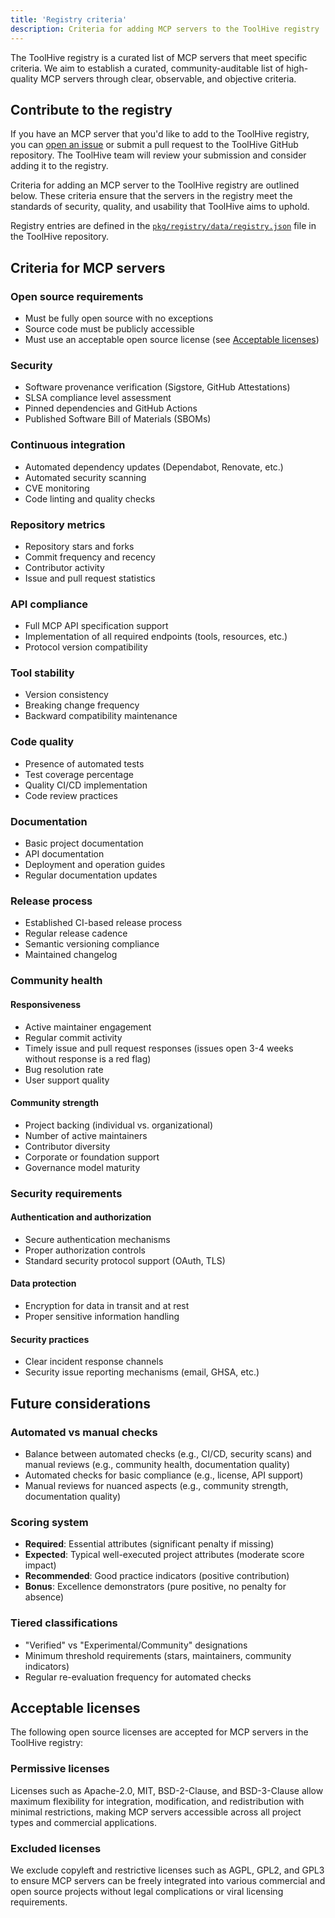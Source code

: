 ```yaml
---
title: 'Registry criteria'
description: Criteria for adding MCP servers to the ToolHive registry
---
```


The ToolHive registry is a curated list of MCP servers that meet specific
criteria. We aim to establish a curated, community-auditable list of
high-quality MCP servers through clear, observable, and objective criteria.

## Contribute to the registry

If you have an MCP server that you'd like to add to the ToolHive registry, you
can
[open an issue](https://github.com/stacklok/toolhive/issues/new?template=add-an-mcp-server.md)
or submit a pull request to the ToolHive GitHub repository. The ToolHive team
will review your submission and consider adding it to the registry.

Criteria for adding an MCP server to the ToolHive registry are outlined below.
These criteria ensure that the servers in the registry meet the standards of
security, quality, and usability that ToolHive aims to uphold.

Registry entries are defined in the
[`pkg/registry/data/registry.json`](https://github.com/stacklok/toolhive/blob/main/pkg/registry/data/registry.json)
file in the ToolHive repository.

## Criteria for MCP servers

### Open source requirements

- Must be fully open source with no exceptions
- Source code must be publicly accessible
- Must use an acceptable open source license (see
  [Acceptable licenses](#acceptable-licenses))

### Security

- Software provenance verification (Sigstore, GitHub Attestations)
- SLSA compliance level assessment
- Pinned dependencies and GitHub Actions
- Published Software Bill of Materials (SBOMs)

### Continuous integration

- Automated dependency updates (Dependabot, Renovate, etc.)
- Automated security scanning
- CVE monitoring
- Code linting and quality checks

### Repository metrics

- Repository stars and forks
- Commit frequency and recency
- Contributor activity
- Issue and pull request statistics

### API compliance

- Full MCP API specification support
- Implementation of all required endpoints (tools, resources, etc.)
- Protocol version compatibility

### Tool stability

- Version consistency
- Breaking change frequency
- Backward compatibility maintenance

### Code quality

- Presence of automated tests
- Test coverage percentage
- Quality CI/CD implementation
- Code review practices

### Documentation

- Basic project documentation
- API documentation
- Deployment and operation guides
- Regular documentation updates

### Release process

- Established CI-based release process
- Regular release cadence
- Semantic versioning compliance
- Maintained changelog

### Community health

#### Responsiveness

- Active maintainer engagement
- Regular commit activity
- Timely issue and pull request responses (issues open 3-4 weeks without
  response is a red flag)
- Bug resolution rate
- User support quality

#### Community strength

- Project backing (individual vs. organizational)
- Number of active maintainers
- Contributor diversity
- Corporate or foundation support
- Governance model maturity

### Security requirements

#### Authentication and authorization

- Secure authentication mechanisms
- Proper authorization controls
- Standard security protocol support (OAuth, TLS)

#### Data protection

- Encryption for data in transit and at rest
- Proper sensitive information handling

#### Security practices

- Clear incident response channels
- Security issue reporting mechanisms (email, GHSA, etc.)

## Future considerations

### Automated vs manual checks

- Balance between automated checks (e.g., CI/CD, security scans) and manual
  reviews (e.g., community health, documentation quality)
- Automated checks for basic compliance (e.g., license, API support)
- Manual reviews for nuanced aspects (e.g., community strength, documentation
  quality)

### Scoring system

- **Required**: Essential attributes (significant penalty if missing)
- **Expected**: Typical well-executed project attributes (moderate score impact)
- **Recommended**: Good practice indicators (positive contribution)
- **Bonus**: Excellence demonstrators (pure positive, no penalty for absence)

### Tiered classifications

- "Verified" vs "Experimental/Community" designations
- Minimum threshold requirements (stars, maintainers, community indicators)
- Regular re-evaluation frequency for automated checks

## Acceptable licenses

The following open source licenses are accepted for MCP servers in the ToolHive
registry:

### Permissive licenses

Licenses such as Apache-2.0, MIT, BSD-2-Clause, and BSD-3-Clause allow maximum
flexibility for integration, modification, and redistribution with minimal
restrictions, making MCP servers accessible across all project types and
commercial applications.

### Excluded licenses

We exclude copyleft and restrictive licenses such as AGPL, GPL2, and GPL3 to
ensure MCP servers can be freely integrated into various commercial and open
source projects without legal complications or viral licensing requirements.
